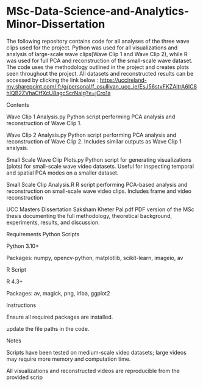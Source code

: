 # MSc-Data-Science-and-Analytics-Minor-Dissertation
The following repository contains code for all analyses of the three wave clips used for the project. Python was used for all visualizations and analysis of large-scale wave clips(Wave Clip 1 and Wave Clip 2), while R was used for full PCA and reconstruction of the small-scale wave dataset. The code uses the methodology outlined in the project and creates plots seen throughout the project.
All datasets and reconstructed results can be accessed by clicking the link below : 
https://uccireland-my.sharepoint.com/:f:/g/personal/f_osullivan_ucc_ie/EsJ56stvFKZAitrA6IC8hIQB2ZVhaCtfXcU8agcScrNaIg?e=jCro1a



Contents

Wave Clip 1 Analysis.py
Python script performing PCA analysis and reconstruction of Wave Clip 1. 

Wave Clip 2 Analysis.py
Python script performing PCA analysis and reconstruction of Wave Clip 2. Includes similar outputs as Wave Clip 1 analysis.

Small Scale Wave Clip Plots.py
Python script for generating visualizations (plots) for small-scale wave video datasets. Useful for inspecting temporal and spatial PCA modes on a smaller dataset.

Small Scale Clip Analysis.R
R script performing PCA-based analysis and reconstruction on small-scale wave video clips. Includes frame and video reconstruction 

UCC Masters Dissertation Saksham Kheter Pal.pdf
PDF version of the MSc thesis documenting the full methodology, theoretical background, experiments, results, and discussion.

Requirements
Python Scripts

Python 3.10+

Packages: numpy, opencv-python, matplotlib, scikit-learn, imageio, av

R Script

R 4.3+

Packages: av, magick, png, irlba, ggplot2

Instructions

Ensure all required packages are installed.

update the file paths in the code.


Notes

Scripts have been tested on medium-scale video datasets; large videos may require more memory and computation time.

All visualizations and reconstructed videos are reproducible from the provided scrip

